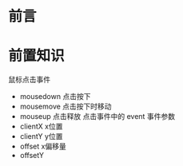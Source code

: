 # 前言

# 前置知识
鼠标点击事件
- mousedown 点击按下
- mousemove 点击按下时移动
- mouseup 点击释放
点击事件中的 event 事件参数
- clientX x位置
- clientY y位置
- offset x偏移量
- offsetY